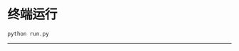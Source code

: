 # 终端运行

```shell
python run.py
```
**********************************************************************